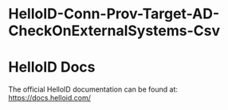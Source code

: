 # HelloID-Conn-Prov-Target-AD-CheckOnExternalSystems-Csv

# HelloID Docs
The official HelloID documentation can be found at: https://docs.helloid.com/

